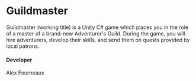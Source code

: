 # Guildmaster

Guildmaster (working title) is a Unity C# game which places you in the role of a master of a brand-new Adventurer's Guild. During the game, you will hire adventurers, develop their skills, and send them on quests provided by local patrons.

#### Developer
Alex Fourneaux
